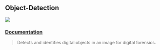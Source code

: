 ## Object-Detection
![](https://spiralking.com/wp-content/uploads/2020/03/google-vision_.jpg)

### [Documentation](https://cloud.google.com/vision/docs/object-localizer "Documentation")

> Detects and identifies digital objects in an image for digital forensics.
> 

